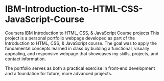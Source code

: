 # IBM-Introduction-to-HTML-CSS-JavaScript-Course
Coursera IBM Introduction to HTML, CSS, &amp; JavaScript Course projects
This project is a personal portfolio webpage developed as part of the Introduction to HTML, CSS, & JavaScript course. The goal was to apply the fundamental concepts learned in class by building a functional, visually appealing, and responsive webpage that showcases my skills, projects, and contact information.

The portfolio serves as both a practical exercise in front-end development and a foundation for future, more advanced projects.
